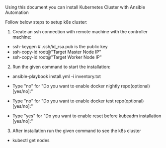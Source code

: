                                                                                                           
Using this document you can install Kubernetes Cluster with Ansible Automation

Follow below steps to setup k8s cluster:

1) Create an ssh connection with remote machine with the controller machine:
   
 -   ssh-keygen			# .ssh/id_rsa.pub is the public key
 -   ssh-copy-id root@"Target Master Node IP"
 -   ssh-copy-id root@"Target Worker Node IP"
 
2) Run the given command to start the installation:
 
 -   ansible-playbook install.yml -i inventory.txt

 - Type "no" for "Do you want to enable docker nightly repo(optional) [yes/no]:"
 - Type "no" for "Do you want to enable docker test repo(optional) [yes/no]:"
 - Type "yes" for "Do you want to enable reset before kubeadm installation [yes/no]:"
 
3) After installation run the given command to see the k8s cluster
 -  kubectl get nodes